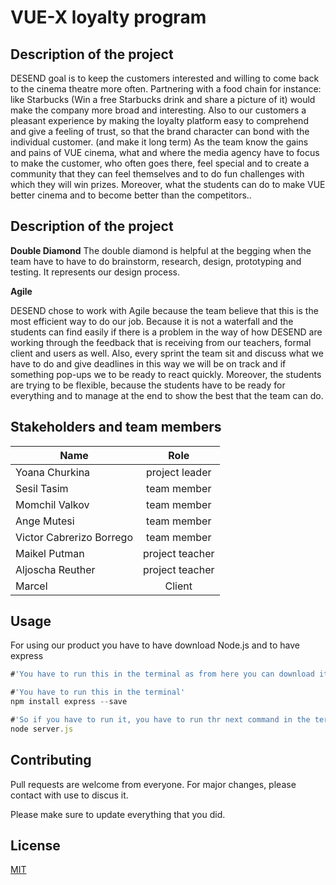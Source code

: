 # VUE-X loyalty program 

## Description of the project

DESEND goal is to keep the customers interested and willing to come back to the
cinema theatre more often. Partnering with a food chain for instance: like Starbucks
(Win a free Starbucks drink and share a picture of it) would make the company more
broad and interesting. Also to our customers a pleasant experience by making the
loyalty platform easy to comprehend and give a feeling of trust, so that the brand
character can bond with the individual customer. (and make it long term)
As the team know the gains and pains of VUE cinema, what and where the media
agency have to focus to make the customer, who often goes there, feel special and to
create a community that they can feel themselves and to do fun challenges with which
they will win prizes. Moreover, what the students can do to make VUE better cinema
and to become better than the competitors..
## Description of the project
**Double Diamond**
The double diamond is helpful at the begging when the team have to have to do
brainstorm, research, design, prototyping and testing. It represents our design
process.

**Agile**

DESEND chose to work with Agile because the team believe that this is the most
efficient way to do our job. Because it is not a waterfall and the students can find easily
if there is a problem in the way of how DESEND are working through the feedback that
is receiving from our teachers, formal client and users as well. Also, every sprint the
team sit and discuss what we have to do and give deadlines in this way we will be on
track and if something pop-ups we to be ready to react quickly. Moreover, the
students are trying to be flexible, because the students have to be ready for everything
and to manage at the end to show the best that the team can do.

## Stakeholders and team members

| Name          | Role           | 
| ------------- |:-------------:| 
| Yoana Churkina     | project leader | 
| Sesil Tasim    | team member      | 
| Momchil Valkov | team member       |
|Ange Mutesi |team member       |
|Victor Cabrerizo Borrego | team member     |
|Maikel Putman | project teacher     |
|Aljoscha Reuther  | project teacher      |
|Marcel | Client    |

## Usage

For using our product you have to have download Node.js and to have express
```javascript
#'You have to run this in the terminal as from here you can download it https://nodejs.org/en/download/'

#'You have to run this in the terminal'
npm install express --save

#'So if you have to run it, you have to run thr next command in the terminal'
node server.js
```

## Contributing
Pull requests are welcome from everyone. For major changes, please contact with use to discus it.

Please make sure to update everything that you did.

## License
[MIT](https://choosealicense.com/licenses/mit/)